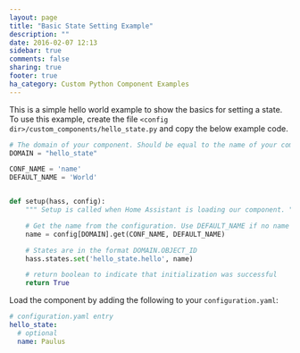 ```yaml
---
layout: page
title: "Basic State Setting Example"
description: ""
date: 2016-02-07 12:13
sidebar: true
comments: false
sharing: true
footer: true
ha_category: Custom Python Component Examples
---
```


This is a simple hello world example to show the basics for setting a state. To use this example, create the file `<config dir>/custom_components/hello_state.py` and copy the below example code.

```python
# The domain of your component. Should be equal to the name of your component
DOMAIN = "hello_state"

CONF_NAME = 'name'
DEFAULT_NAME = 'World'


def setup(hass, config):
    """ Setup is called when Home Assistant is loading our component. """

    # Get the name from the configuration. Use DEFAULT_NAME if no name provided.
    name = config[DOMAIN].get(CONF_NAME, DEFAULT_NAME)

    # States are in the format DOMAIN.OBJECT_ID
    hass.states.set('hello_state.hello', name)

    # return boolean to indicate that initialization was successful
    return True
```

Load the component by adding the following to your `configuration.yaml`:

```yaml
# configuration.yaml entry
hello_state:
  # optional
  name: Paulus
```
